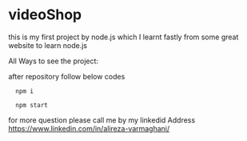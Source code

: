 # videoShop

this is my first project by node.js which I learnt fastly from some great website to learn node.js

All Ways to see the project: 

after repository follow below codes

      npm i
      
      npm start 
      
      
      
   for more question please call me by my linkedid Address    https://www.linkedin.com/in/alireza-varmaghani/
   
